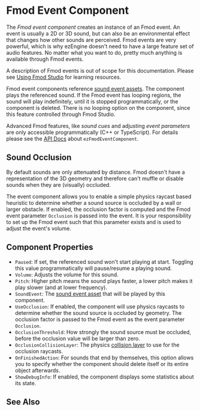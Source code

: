 # Fmod Event Component

The *Fmod event component* creates an instance of an Fmod event. An event is usually a 2D or 3D sound, but can also be an environmental effect that changes how other sounds are perceived. Fmod events are very powerful, which is why ezEngine doesn't need to have a large feature set of audio features. No matter what you want to do, pretty much anything is available through Fmod events.

A description of Fmod events is out of scope for this documentation. Please see [Using Fmod Studio](fmod-overview.md#using-fmod-studio) for learning resources.

Fmod event components reference [sound event assets](fmod-soundevent-asset.md). The component plays the referenced sound. If the Fmod event has looping regions, the sound will play indefinitely, until it is stopped programmatically, or the component is deleted. There is no looping option on the component, since this feature controlled through Fmod Studio.

Advanced Fmod features, like *sound cues* and adjusting *event parameters* are only accessible programmatically (C++ or TypeScript). For details please see the [API Docs](../../getting-started/api-docs.md) about `ezFmodEventComponent`.

## Sound Occlusion

By default sounds are only attenuated by distance. Fmod doesn't have a representation of the 3D geometry and therefore can't muffle or disable sounds when they are (visually) occluded.

The event component allows you to enable a simple physics raycast based heuristic to determine whether a sound source is occluded by a wall or larger obstacle. If enabled, the occlusion factor is computed and the Fmod event parameter `Occlusion` is passed into the event. It is your responsibility to set up the Fmod event such that this parameter exists and is used to adjust the event's volume.

## Component Properties

* `Paused`: If set, the referenced sound won't start playing at start. Toggling this value programmatically will pause/resume a playing sound.
* `Volume`: Adjusts the volume for this sound.
* `Pitch`: Higher pitch means the sound plays faster, a lower pitch makes it play slower (and at lower frequency).
* `SoundEvent`: The [sound event asset](fmod-soundevent-asset.md) that will be played by this component.
* `UseOcclusion`: If enabled, the component will use physics raycasts to determine whether the sound source is occluded by geometry. The occlusion factor is passed to the Fmod event as the event parameter `Occlusion`.
* `OcclusionThreshold`: How strongly the sound source must be occluded, before the occlusion value will be larger than zero.
* `OcclusionCollisionLayer`: The physics [collision layer](../physics/collision-shapes/collision-layers.md) to use for the occlusion raycasts.
* `OnFinishedAction`: For sounds that end by themselves, this option allows you to specify whether the component should delete itself or its entire object afterwards.
* `ShowDebugInfo`: If enabled, the component displays some statistics about its state.

## See Also


